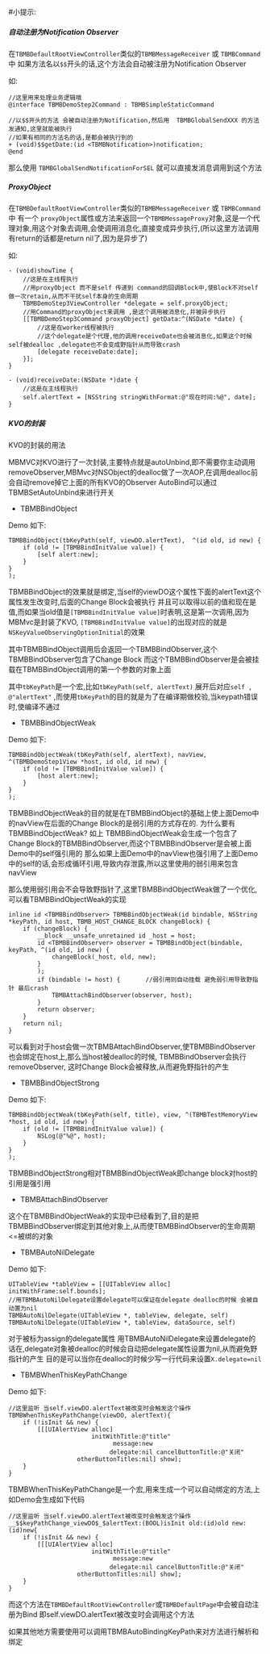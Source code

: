 #小提示:

##### 自动注册为Notification Observer

在`TBMBDefaultRootViewController`类似的`TBMBMessageReceiver`  或 `TBMBCommand` 中
如果方法名以`$$`开头的话,这个方法会自动被注册为Notification Observer

如:


    //这里用来处理业务逻辑哦
    @interface TBMBDemoStep2Command : TBMBSimpleStaticCommand

    //以$$开头的方法 会被自动注册为Notification,然后用  TBMBGlobalSendXXX 的方法发通知,这里就能被执行
    //如果有相同的方法名的话,是都会被执行到的
    + (void)$$getDate:(id <TBMBNotification>)notification;
    @end


那么使用 `TBMBGlobalSendNotificationForSEL` 就可以直接发消息调用到这个方法

##### ProxyObject

在`TBMBDefaultRootViewController`类似的`TBMBMessageReceiver`  或 `TBMBCommand` 中 有一个
`proxyObject`属性或方法来返回一个`TBMBMessageProxy`对象,这是一个代理对象,用这个对象去调用,会使调用消息化,直接变成异步执行,(所以这里方法调用有return的话都是return nil了,因为是异步了)

如:

    - (void)showTime {
        //这是在主线程执行
        //用proxyObject 而不是self 传递到 command的回调Block中,使Block不对self做一次retain,从而不干扰self本身的生命周期
        TBMBDemoStep3ViewController *delegate = self.proxyObject;
        //用Command的proxyObject来调用 ,是这个调用被消息化,并被异步执行
        [[TBMBDemoStep3Command proxyObject] getData:^(NSDate *date) {
            //这是在worker线程被执行
            //这个delegate是个代理,他的调用receiveDate也会被消息化,如果这个时候 self被dealloc ,delegate也不会变成野指针从而导致crash
            [delegate receiveDate:date];
        }];
    }

    - (void)receiveDate:(NSDate *)date {
        //这是在主线程执行
        self.alertText = [NSString stringWithFormat:@"现在时间:%@", date];
    }



##### KVO的封装

KVO的封装的用法

MBMVC对KVO进行了一次封装,主要特点就是autoUnbind,即不需要你主动调用removeObserver,MBMvc对NSObject的dealloc做了一次AOP,在调用dealloc前会自动remove掉它上面的所有KVO的Observer
AutoBind可以通过TBMBSetAutoUnbind来进行开关

* TBMBBindObject

Demo 如下:


    TBMBBindObject(tbKeyPath(self, viewDO.alertText),  ^(id old, id new) {
        if (old != [TBMBBindInitValue value]) {
            [self alert:new];
        }
    }
    );

TBMBBindObject的效果就是绑定,当self的viewDO这个属性下面的alertText这个属性发生改变时,后面的Change Block会被执行
并且可以取得以前的值和现在是值,而如果当old值是`[TBMBBindInitValue value]`时表明,这是第一次调用,因为MBMvc是封装了KVO,
`[TBMBBindInitValue value]`的出现对应的就是`NSKeyValueObservingOptionInitial`的效果

其中TBMBBindObject调用后会返回一个TBMBBindObserver,这个TBMBBindObserver包含了Change Block
而这个TBMBBindObserver是会被挂载在TBMBBindObject调用的第一个参数的对象上面


其中`tbKeyPath`是一个宏,比如`tbKeyPath(self, alertText)` 展开后对应`self , @"alertText"`
,而使用`tbKeyPath`的目的就是为了在编译期做校验,当keypath错误时,使编译不通过

* TBMBBindObjectWeak

Demo 如下:

    TBMBBindObjectWeak(tbKeyPath(self, alertText), navView, ^(TBMBDemoStep1View *host, id old, id new) {
        if (old != [TBMBBindInitValue value]) {
            [host alert:new];
        }
    }
    );


TBMBBindObjectWeak的目的就是在TBMBBindObject的基础上使上面Demo中的navView在后面的Change Block的是弱引用的方式存在的.
为什么要有TBMBBindObjectWeak?
如上 TBMBBindObjectWeak会生成一个包含了Change Block的TBMBBindObserver,而这个TBMBBindObserver是会被上面Demo中的self强引用的
那么如果上面Demo中的navView也强引用了上面Demo中的self的话,会形成循环引用,导致内存泄露,所以这里使用的弱引用来包含navView

那么使用弱引用会不会导致野指针了,这里TBMBBindObjectWeak做了一个优化,可以看TBMBBindObjectWeak的实现


    inline id <TBMBBindObserver> TBMBBindObjectWeak(id bindable, NSString *keyPath, id host, TBMB_HOST_CHANGE_BLOCK changeBlock) {
        if (changeBlock) {
            __block __unsafe_unretained id _host = host;
            id <TBMBBindObserver> observer = TBMBBindObject(bindable, keyPath, ^(id old, id new) {
                changeBlock(_host, old, new);
            }
            );
            if (bindable != host) {       //弱引用则自动挂载 避免弱引用导致野指针 最后crash
                TBMBAttachBindObserver(observer, host);
            }
            return observer;
        }
        return nil;
    }

可以看到对于host会做一次TBMBAttachBindObserver,使TBMBBindObserver也会绑定在host上,那么当host被dealloc的时候, TBMBBindObserver会执行removeObserver,
这时Change Block会被释放,从而避免野指针的产生

* TBMBBindObjectStrong

Demo 如下:

    TBMBBindObjectWeak(tbKeyPath(self, title), view, ^(TBMBTestMemoryView *host, id old, id new) {
        if (old != [TBMBBindInitValue value]) {
            NSLog(@"%@", host);
        }
    }
    );

TBMBBindObjectStrong相对TBMBBindObjectWeak即change block对host的引用是强引用

* TBMBAttachBindObserver

这个在TBMBBindObjectWeak的实现中已经看到了,目的是把TBMBBindObserver绑定到其他对象上,从而使TBMBBindObserver的生命周期<=被绑的对象

* TBMBAutoNilDelegate

Demo 如下:

    UITableView *tableView = [[UITableView alloc] initWithFrame:self.bounds];
    //用TBMBAutoNilDelegate设置delegate可以保证在delegate dealloc的时候 会被自动置为nil
    TBMBAutoNilDelegate(UITableView *, tableView, delegate, self)
    TBMBAutoNilDelegate(UITableView *, tableView, dataSource, self)


对于被标为assign的delegate属性 用TBMBAutoNilDelegate来设置delegate的话在,delegate对象被dealloc的时候会自动把delegate属性设置为nil,从而避免野指针的产生
目的是可以当你在dealloc的时候少写一行代码来设置`X.delegate=nil`

* TBMBWhenThisKeyPathChange

Demo 如下:

    //这里监听 当self.viewDO.alertText被改变时会触发这个操作
    TBMBWhenThisKeyPathChange(viewDO, alertText){
        if (!isInit && new) {
            [[[UIAlertView alloc]
                           initWithTitle:@"title"
                                 message:new
                                delegate:nil cancelButtonTitle:@"关闭"
                       otherButtonTitles:nil] show];
        }
    }


TBMBWhenThisKeyPathChange是一个宏,用来生成一个可以自动绑定的方法,上如Demo会生成如下代码


    //这里监听 当self.viewDO.alertText被改变时会触发这个操作
    __$$keyPathChange_viewDO$_$alertText:(BOOL)isInit old:(id)old new:(id)new{
        if (!isInit && new) {
            [[[UIAlertView alloc]
                           initWithTitle:@"title"
                                 message:new
                                delegate:nil cancelButtonTitle:@"关闭"
                       otherButtonTitles:nil] show];
        }
    }

而这个方法在`TBMBDefaultRootViewController`或`TBMBDefaultPage`中会被自动注册为Bind
即self.viewDO.alertText被改变时会调用这个方法

如果其他地方需要使用可以调用TBMBAutoBindingKeyPath来对方法进行解析和绑定